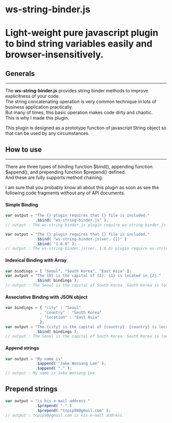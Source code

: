 # ws-string-binder.js  
Light-weight pure javascript plugin to bind string variables easily and browser-insensitively.  
=============================================================  


## Generals  
--------------------------------------  
The __ws-string-binder.js__ provides string binder methods to improve explicitness of your code.  
The string concatenating operation is very common technique in lots of business application practically.  
But many of times, this basic operation makes code dirty and chaotic.  
This is why I made this plugin.  

This plugin is designed as a prototype function of javascript String object so that can be used by any circumstances.  


## How to use  
--------------------------------------  
There are three types of binding function $bind(), appending function $append(), and prepending function $prepend() defined.  
And these are fully supports method chaining.  

I am sure that you probably know all about this plugin as soon as see the following code fragments without any of API documents.  


#### Simple Binding

````javascript
var output = "The {} plugin requires that {} file is included."
             .$bind( "ws-string-binder.js" );
// output : The ws-string-binder.js plugin require ws-string-binder.js file is included.

var output = "The {} plugin requires that {} file is included."
             .$bind( "ws-string-binder.js(ver. {})" )
             .$bind( "1.0.0" );
// output : The ws-string-binder.js(ver. 1.0.0) plugin require ws-string-binder.js(ver. 1.0.0) file is included.
````
  
  
#### Indexical Binding with Array

````javascript
var bindings = [ "Seoul", "South Korea", "East Asia" ];
var output = "The {0} is the capital of {1}. {1} is located in {2}."
             .$bind( bindings );
// output : The Seoul is the capital of South Korea. South Korea is located in East Asia.
````
  
  
#### Associative Binding with JSON object

````javascript
var bindings = { "city" : "Seoul"
               , "country" : "South Korea"
               , "location" : "East Asia"
               };
var output = "The {city} is the capital of {country}. {country} is located in {location}."
             .$bind( bindings );
// output : The Seoul is the capital of South Korea. South Korea is located in East Asia.
````
  
  
#### Append strings

````javascript
var output = "My name is"
             .$append( "Jake Wonsang Lee" );
             .$append( "." );
// output : My name is Jake Wonsang Lee.
````
  
  
## Prepend strings

````javascript
var output = "is his e-mail address."
             .$prepend( " " )
             .$prepend( "tcpip98@gmail.com" );
// output : tcpip98@gmail.com is his e-mail address.
````
  
